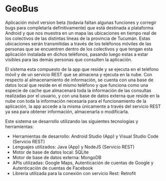 # GeoBus
Aplicación móvil version beta (todavia faltan algunas funciones y corregir bugs para completarla definitivamente) que está destinada a plataforma Android y que nos muestra en un mapa las ubicaciones en tiempo real de los colectivos de las distintas lineas de la provincia de Tucumán. Estas ubicaciones serán transmitidas a través de los teléfonos móviles de las personas que se encuentren dentro de los colectivos y que tengan esta aplicación instalada en dichos teléfonos, pasando luego estas a estar visibles para las demás personas que consulten la aplicación.

El sistema esta compuesto de la app que reside y se ejecuta en el teléfono móvil y de un servicio REST que se almacena y ejecuta en la nube. Con respecto al almacenamiento de información, se cuenta con una base de datos local que reside en el mismo teléfono y que funciona como una especie de cache que almacenará toda la información de las consultas realizadas por el usuario, y con una base de datos externa que reside en la nube con toda la información necesaria para el funcionamiento de la aplicación, la app accede a la misma únicamente a través del servicio REST ya sea para obtener información, almacenarla o modificarla.

Este sistema se desarrollo utilizando las siguientes tecnologías y herramientas:
- Herramientas de desarrollo: Android Studio (App) y Visual Studio Code (Servicio REST)
- Lenguajes utilizados: Java (App) y NodeJS (Servicio REST)
- Motor de base de datos local: SQLite
- Motor de base de datos externa: MongoDB
- APIs utilizadas: Google Maps, Autenticación de cuentas de Google y Autenticación de cuentas de Facebook
- Libreria utilizada para la conexión con servicio Rest: Retrofit
